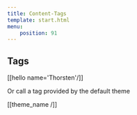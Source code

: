 ```yaml
---
title: Content-Tags
template: start.html
menu: 
    position: 91
---
```


## Tags

[[hello name='Thorsten'/]]

Or call a tag provided by the default theme

[[theme_name /]]